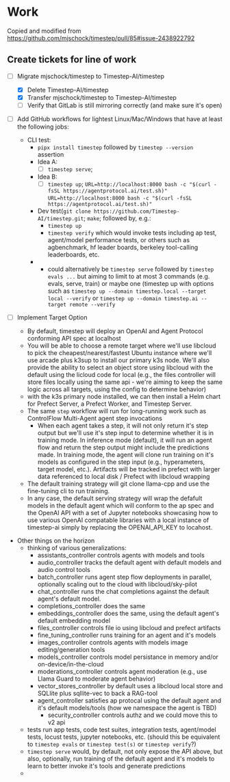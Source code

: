 # Work

Copied and modified from https://github.com/mjschock/timestep/pull/85#issue-2438922792

## Create tickets for line of work
- [ ] Migrate mjschock/timestep to Timestep-AI/timestep
  - [x] Delete Timestep-AI/timestep
  - [x] Transfer mjschock/timestep to Timestep-AI/timestep
  - [ ] Verify that GitLab is still mirroring correctly (and make sure it's open)
 
- [ ] Add GitHub workflows for lightest Linux/Mac/Windows that have at least the following jobs:
  - CLI test:
     -  `pipx install timestep` followed by `timestep --version ` assertion
     -  Idea A:
        - [ ] `timestep serve`;
     - Idea B:
       - [ ] `timestep up`; `URL=http://localhost:8000 bash -c "$(curl -fsSL https://agentprotocol.ai/test.sh)"`
    `URL=http://localhost:8000 bash -c "$(curl -fsSL https://agentprotocol.ai/test.sh)"`
    - Dev test(`git clone https://github.com/Timestep-AI/timestep.git`; `make`; followed by, e.g.:
      - `timestep up`
      - `timestep verify` which would invoke tests including ap test, agent/model performance tests, or others such as agbenchmark, hf leader boards, berkeley tool-calling leaderboards, etc.
    - * could alternatively be `timestep serve` followed by `timestep evals ...` but aiming to limit to at most 3 commands (e.g. evals, serve, train) or maybe one (timestep up with options such as `timestep up --domain timestep.local --target local --verify` or `timestep up --domain timestep.ai --target remote --verify`

- [ ] Implement Target Option
    - By default, timestep will deploy an OpenAI and Agent Protocol conforming API spec at localhost
    - You will be able to choose a remote target where we'll use libcloud to pick the cheapest/nearest/fastest Ubuntu instance where we'll use arcade plus k3sup to install our primary k3s node. We'll also provide the ability to select an object store using libcloud with the default using the licloud code for local (e.g., the files controller will store files locally using the same api - we're aiming to keep the same logic across all targets, using the config to determine behavior)
    - with the k3s primary node installed, we can then install a Helm chart for Prefect Server, a Prefect Worker, and Timestep Server. 
    - The same `step` workflow will run for long-running work such as ControlFlow Multi-Agent agent step invocations
      - When each agent takes a step, it will not only return it's step output but we'll use it's step input to determine whether it is in training mode. In inference mode (default), it will run an agent flow and return the step output might include the predictions made. In training mode, the agent will clone run training on it's models as configured in the step input (e.g., hyperameters, target model, etc.).  Artifacts will be tracked in prefect with larger data referenced to local disk / Prefect with libcloud wrapping
     - The default training strategy will git clone llama-cpp and use the fine-tuning cli to run training.
     - In any case, the default serving strategy will wrap the defafult models in the default agent which will conform to the ap spec and the OpenAI API with a set of Jupyter notebooks showcasing how to use various OpenAI compatable libraries with a local instance of timestep-ai simply by replacing the OPENAI_API_KEY to locahost.

- Other things on the horizon
  - thinking of various generalizations:
    - assistants_controller controls agents with models and tools
    - audio_controller tracks the default agent with default models and audio control tools
    - batch_controller runs agent step flow deployments in parallel, optionally scaling out to the cloud with libcloud/sky-pilot
    - chat_controller runs the chat completions against the default agent's default model.
    - completions_controller does the same
    - embeddings_controller does the same, using the default agent's default embedding model
    - files_controller controls file io using libcloud and prefect artifacts
    - fine_tuning_controller runs training for an agent and it's models
    - images_controller controls agents with models image editing/generation tools
    - models_controller controls model persistance in memory and/or on-device/in-the-cloud
    - moderations_controller controls agent moderation (e.g., use Llama Guard to moderate agent behavior)
    - vector_stores_controller by default uses a libcloud local store and SQLlite plus sqllite-vec to back a RAG-tool
    - agent_controller satisfies ap protocal using the default agent and it's default models/tools (how we namespace the agent is TBD)
       - security_controller controls authz and we could move this to v2 api
  - tests run app tests, code test suites, integration tests, agent/model tests, locust tests, jupyter notebooks, etc. (should this be equivalent to `timestep evals` or `timestep test(s)` or `timestep verify`?)
  - `timestep serve` would, by default, not only expose the API above, but also, optionally, run training of the default agent and it's models to learn to better invoke it's tools and generate predictions
  - 